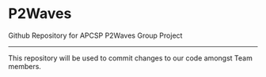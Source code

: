 # P2Waves
Github Repository for APCSP P2Waves Group Project

_________________________________________________

This repository will be used to commit changes to our code amongst Team members.
